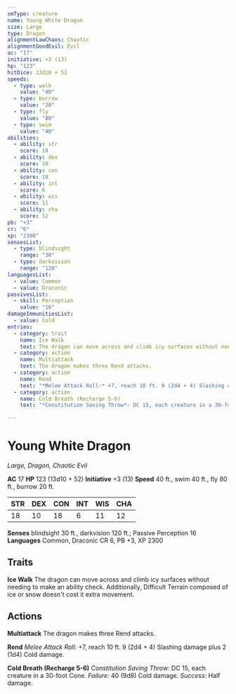 ```yaml
---
smType: creature
name: Young White Dragon
size: Large
type: Dragon
alignmentLawChaos: Chaotic
alignmentGoodEvil: Evil
ac: "17"
initiative: +3 (13)
hp: "123"
hitDice: 13d10 + 52
speeds:
  - type: walk
    value: "40"
  - type: burrow
    value: "20"
  - type: fly
    value: "80"
  - type: swim
    value: "40"
abilities:
  - ability: str
    score: 18
  - ability: dex
    score: 10
  - ability: con
    score: 18
  - ability: int
    score: 6
  - ability: wis
    score: 11
  - ability: cha
    score: 12
pb: "+3"
cr: "6"
xp: "2300"
sensesList:
  - type: blindsight
    range: "30"
  - type: darkvision
    range: "120"
languagesList:
  - value: Common
  - value: Draconic
passivesList:
  - skill: Perception
    value: "16"
damageImmunitiesList:
  - value: Cold
entries:
  - category: trait
    name: Ice Walk
    text: The dragon can move across and climb icy surfaces without needing to make an ability check. Additionally, Difficult Terrain composed of ice or snow doesn't cost it extra movement.
  - category: action
    name: Multiattack
    text: The dragon makes three Rend attacks.
  - category: action
    name: Rend
    text: "*Melee Attack Roll:* +7, reach 10 ft. 9 (2d4 + 4) Slashing damage plus 2 (1d4) Cold damage."
  - category: action
    name: Cold Breath (Recharge 5-6)
    text: "*Constitution Saving Throw*: DC 15, each creature in a 30-foot Cone. *Failure:*  40 (9d8) Cold damage. *Success:*  Half damage."

---
```


# Young White Dragon
*Large, Dragon, Chaotic Evil*

**AC** 17
**HP** 123 (13d10 + 52)
**Initiative** +3 (13)
**Speed** 40 ft., swim 40 ft., fly 80 ft., burrow 20 ft.

| STR | DEX | CON | INT | WIS | CHA |
| --- | --- | --- | --- | --- | --- |
| 18 | 10 | 18 | 6 | 11 | 12 |

**Senses** blindsight 30 ft., darkvision 120 ft.; Passive Perception 16
**Languages** Common, Draconic
CR 6, PB +3, XP 2300

## Traits

**Ice Walk**
The dragon can move across and climb icy surfaces without needing to make an ability check. Additionally, Difficult Terrain composed of ice or snow doesn't cost it extra movement.

## Actions

**Multiattack**
The dragon makes three Rend attacks.

**Rend**
*Melee Attack Roll:* +7, reach 10 ft. 9 (2d4 + 4) Slashing damage plus 2 (1d4) Cold damage.

**Cold Breath (Recharge 5-6)**
*Constitution Saving Throw*: DC 15, each creature in a 30-foot Cone. *Failure:*  40 (9d8) Cold damage. *Success:*  Half damage.
